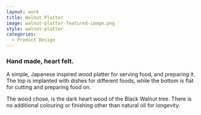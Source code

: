 ```yaml
---
layout: work
title: Walnut Platter
image: walnut-platter-featured-image.png
style: walnut-platter
categories:
  - Product Design
---
```


### Hand made, heart felt. 

A simple, Japanese inspired wood platter for serving food, and preparing it. The top is implanted with dishes for different foods, while the bottom is flat for cutting and preparing food on.

The wood chose, is the dark heart wood of the Black Walnut tree. There is no additional colouring or finishing other than natural oil for longevity.
